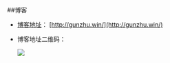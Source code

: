 ##博客
* [博客地址](http://gunzhu.win/)： [http://gunzhu.win/](http://gunzhu.win/) 

* 博客地址二维码：

  ![](http://okvrogls4.bkt.clouddn.com/%E5%8D%9A%E5%AE%A2%E4%BA%8C%E7%BB%B4%E7%A0%81.png)